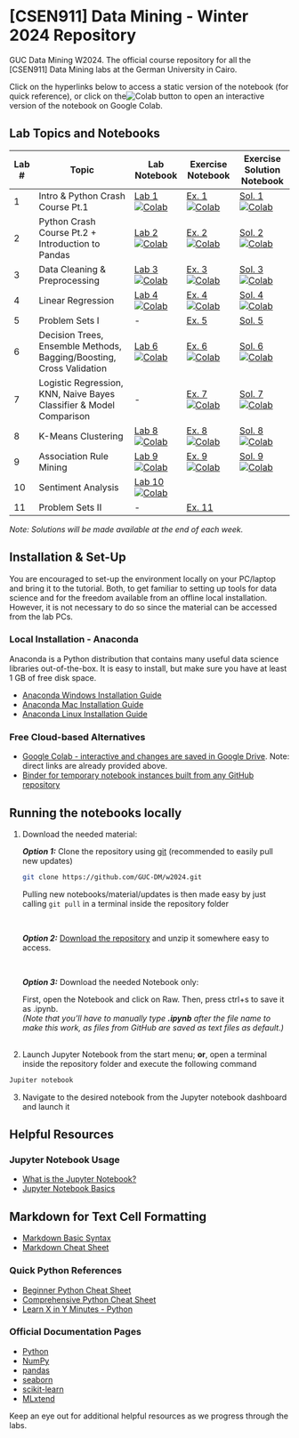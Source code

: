 # [CSEN911] Data Mining - Winter 2024 Repository
GUC Data Mining W2024. The official course repository for all the [CSEN911] Data Mining labs at the German University in Cairo.


Click on the hyperlinks below to access a static version of the notebook (for quick reference), or click on the![Colab](https://colab.research.google.com/assets/colab-badge.svg) button to open an interactive version of the notebook on Google Colab.

## Lab Topics and Notebooks

| Lab # | Topic                                                               | Lab Notebook                                                                                                                                                                                                       | Exercise Notebook                                                                                                                                                                                                        | Exercise Solution Notebook                                                                                                                                                                                              |
| ----- | ------------------------------------------------------------------- | ------------------------------------------------------------------------------------------------------------------------------------------------------------------------------------------------------------------ | ------------------------------------------------------------------------------------------------------------------------------------------------------------------------------------------------------------------------ | ----------------------------------------------------------------------------------------------------------------------------------------------------------------------------------------------------------------------- |
| 1 | Intro & Python Crash Course Pt.1 | [Lab 1](lab_content/Lab_01_Complete.ipynb) [![Colab](https://colab.research.google.com/assets/colab-badge.svg)](https://colab.research.google.com/github/GUC-DM/w2024/blob/main/lab_content/Lab_01_Complete.ipynb) | [Ex. 1](lab_exercises/Lab_01_Exercises.ipynb) [![Colab](https://colab.research.google.com/assets/colab-badge.svg)](https://colab.research.google.com/github/GUC-DM/w2024/blob/main/lab_exercises/Lab_01_Exercises.ipynb) |[Sol. 1](lab_solutions/Lab_01_Solution.ipynb)[![Colab](https://colab.research.google.com/assets/colab-badge.svg)](https://colab.research.google.com/github/GUC-DM/W2024/blob/main/lab_solutions/Lab_01_Solution.ipynb)|
| 2 | Python Crash Course Pt.2 + Introduction to Pandas | [Lab 2](lab_content/Lab_02_Complete.ipynb) [![Colab](https://colab.research.google.com/assets/colab-badge.svg)](https://colab.research.google.com/github/GUC-DM/w2024/blob/main/lab_content/Lab_02_Complete.ipynb) | [Ex. 2](lab_exercises/Lab_02_Exercises.ipynb) [![Colab](https://colab.research.google.com/assets/colab-badge.svg)](https://colab.research.google.com/github/GUC-DM/w2024/blob/main/lab_exercises/Lab_02_Exercises.ipynb)|[Sol. 2](lab_solutions/Lab_02_Solution.ipynb)[![Colab](https://colab.research.google.com/assets/colab-badge.svg)](https://colab.research.google.com/github/GUC-DM/W2024/blob/main/lab_solutions/Lab_02_Solution.ipynb)|
| 3 | 	Data Cleaning & Preprocessing | [Lab 3](lab_content/Lab_03_Complete.ipynb) [![Colab](https://colab.research.google.com/assets/colab-badge.svg)](https://colab.research.google.com/github/GUC-DM/w2024/blob/main/lab_content/Lab_03_Complete.ipynb) | [Ex. 3](lab_exercises/Lab_03_Exercises.ipynb) [![Colab](https://colab.research.google.com/assets/colab-badge.svg)](https://colab.research.google.com/github/GUC-DM/w2024/blob/main/lab_exercises/Lab_03_Exercises.ipynb)|[Sol. 3](lab_solutions/Lab_03_Solution.ipynb)[![Colab](https://colab.research.google.com/assets/colab-badge.svg)](https://colab.research.google.com/github/GUC-DM/W2024/blob/main/lab_solutions/Lab_03_Solution.ipynb)|
| 4 | 	Linear Regression | [Lab 4](lab_content/Lab_04_Complete.ipynb) [![Colab](https://colab.research.google.com/assets/colab-badge.svg)](https://colab.research.google.com/github/GUC-DM/w2024/blob/main/lab_content/Lab_04_Complete.ipynb) | [Ex. 4](lab_exercises/Lab_04_Exercises.ipynb) [![Colab](https://colab.research.google.com/assets/colab-badge.svg)](https://colab.research.google.com/github/GUC-DM/w2024/blob/main/lab_exercises/Lab_04_Exercises.ipynb)|[Sol. 4](lab_solutions/Lab_04_Solution.ipynb)[![Colab](https://colab.research.google.com/assets/colab-badge.svg)](https://colab.research.google.com/github/GUC-DM/W2024/blob/main/lab_solutions/Lab_04_Solution.ipynb)|
| 5     | Problem Sets I                                     | - | [Ex. 5](lab_exercises/Lab_05_Problem_Sets_I.pdf)| [Sol. 5](lab_solutions/Lab_05_Solution.pdf)|
| 6 | 	Decision Trees, Ensemble Methods, Bagging/Boosting, Cross Validation | [Lab 6](lab_content/Lab_06_Complete.ipynb) [![Colab](https://colab.research.google.com/assets/colab-badge.svg)](https://colab.research.google.com/github/GUC-DM/w2024/blob/main/lab_content/Lab_06_Complete.ipynb) | [Ex. 6](lab_exercises/Lab_06_Exercises.ipynb) [![Colab](https://colab.research.google.com/assets/colab-badge.svg)](https://colab.research.google.com/github/GUC-DM/w2024/blob/main/lab_exercises/Lab_06_Exercises.ipynb)|[Sol. 6](lab_solutions/Lab_06_Solution.ipynb)[![Colab](https://colab.research.google.com/assets/colab-badge.svg)](https://colab.research.google.com/github/GUC-DM/W2024/blob/main/lab_solutions/Lab_06_Solution.ipynb)|
| 7 | 	Logistic Regression, KNN, Naive Bayes Classifier & Model Comparison |-| [Ex. 7](lab_exercises/Lab_07_Exercises.ipynb) [![Colab](https://colab.research.google.com/assets/colab-badge.svg)](https://colab.research.google.com/github/GUC-DM/w2024/blob/main/lab_exercises/Lab_07_Exercises.ipynb)| [Sol. 7](lab_solutions/Lab_07_Solution.ipynb) [![Colab](https://colab.research.google.com/assets/colab-badge.svg)](https://colab.research.google.com/github/GUC-DM/W2024/blob/main/lab_solutions/Lab_07_Solution.ipynb)|
| 8     |  K-Means Clustering| [Lab 8](lab_content/Lab_08_Complete.ipynb) [![Colab](https://colab.research.google.com/assets/colab-badge.svg)](https://colab.research.google.com/github/GUC-DM/W2024/blob/main/lab_content/Lab_08_Complete.ipynb) | [Ex. 8](lab_exercises/Lab_08_Exercises.ipynb) [![Colab](https://colab.research.google.com/assets/colab-badge.svg)](https://colab.research.google.com/github/GUC-DM/W2024/blob/main/lab_exercises/Lab_08_Exercises.ipynb) |[Sol. 8](lab_solutions/Lab_08_Solution.ipynb) [![Colab](https://colab.research.google.com/assets/colab-badge.svg)](https://colab.research.google.com/github/GUC-DM/W2024/blob/main/lab_solutions/Lab_08_Solution.ipynb)|
| 9     |  Association Rule Mining | [Lab 9](lab_content/Lab_09_Complete.ipynb) [![Colab](https://colab.research.google.com/assets/colab-badge.svg)](https://colab.research.google.com/github/GUC-DM/W2024/blob/main/lab_content/Lab_09_Complete.ipynb) | [Ex. 9](lab_exercises/Lab_09_Exercises.ipynb) [![Colab](https://colab.research.google.com/assets/colab-badge.svg)](https://colab.research.google.com/github/GUC-DM/W2024/blob/main/lab_exercises/Lab_09_Exercises.ipynb) |[Sol. 9](lab_solutions/Lab_09_Solution.ipynb) [![Colab](https://colab.research.google.com/assets/colab-badge.svg)](https://colab.research.google.com/github/GUC-DM/W2024/blob/main/lab_solutions/Lab_09_Solution.ipynb)|
| 10     |  Sentiment Analysis | [Lab 10](lab_content/Lab_10_Complete.ipynb) [![Colab](https://colab.research.google.com/assets/colab-badge.svg)](https://colab.research.google.com/github/GUC-DM/W2024/blob/main/lab_content/Lab_10_Complete.ipynb) | 
| 11    |  Problem Sets II |  - | [Ex. 11](lab_exercises/Lab_11_Problem_Sets_II.pdf)|
_Note: Solutions will be made available at the end of each week._

## Installation & Set-Up

You are encouraged to set-up the environment locally on your PC/laptop and bring it to the tutorial.
Both, to get familiar to setting up tools for data science and for the freedom available from an offline local installation.
However, it is not necessary to do so since the material can be accessed from the lab PCs.

### Local Installation - Anaconda

Anaconda is a Python distribution that contains many useful data science libraries out-of-the-box. It is easy to install, but make sure you have at least 1 GB of free disk space.

- [Anaconda Windows Installation Guide](https://docs.anaconda.com/anaconda/install/windows/)
- [Anaconda Mac Installation Guide](https://docs.anaconda.com/anaconda/install/mac-os/)
- [Anaconda Linux Installation Guide](https://docs.anaconda.com/anaconda/install/linux/)

### Free Cloud-based Alternatives

- [Google Colab - interactive and changes are saved in Google Drive](colab.research.google.com/). Note: direct links are already provided above.
- [Binder for temporary notebook instances built from any GitHub repository](https://mybinder.org/)

## Running the notebooks locally

1. Download the needed material:

	  **_Option 1:_** Clone the repository using [git](https://git-scm.com/downloads) (recommended to easily pull new updates)

	  ```bash
	  git clone https://github.com/GUC-DM/w2024.git
	  ```

	  Pulling new notebooks/material/updates is then made easy by just calling `git pull` in a terminal inside the repository folder

	<br>
	
	  **_Option 2:_** [Download the repository](https://github.com/GUC-DM/w2024/archive/main.zip) and unzip it somewhere easy to access.
	
	<br>
	
	
	  **_Option 3:_** Download the needed Notebook only:

	  First, open the Notebook and click on Raw. Then, press ctrl+s to save it as .ipynb.
	<br>
	  _(Note that you’ll have to manually type **.ipynb** after the file name to make this work, as files from GitHub are saved as text files as default.)_
	<br>
	<br>

2. Launch Jupyter Notebook from the start menu; **or**, open a terminal inside the repository folder and execute the following command

```bash
Jupiter notebook
```

3. Navigate to the desired notebook from the Jupyter notebook dashboard and launch it

## Helpful Resources

### Jupyter Notebook Usage

- [What is the Jupyter Notebook?](https://nbviewer.jupyter.org/github/jupyter/notebook/blob/master/docs/source/examples/Notebook/What%20is%20the%20Jupyter%20Notebook.ipynb)
- [Jupyter Notebook Basics](https://nbviewer.jupyter.org/github/jupyter/notebook/blob/master/docs/source/examples/Notebook/Notebook%20Basics.ipynb)

## Markdown for Text Cell Formatting

- [Markdown Basic Syntax](https://www.markdownguide.org/basic-syntax)
- [Markdown Cheat Sheet](https://www.markdownguide.org/cheat-sheet)

### Quick Python References

- [Beginner Python Cheat Sheet](https://ehmatthes.github.io/pcc_2e/cheat_sheets/cheat_sheets/)
- [Comprehensive Python Cheat Sheet](https://gto76.github.io/python-cheatsheet/)
- [Learn X in Y Minutes - Python](https://learnxinyminutes.com/docs/python/)

### Official Documentation Pages

- [Python](https://docs.python.org/3/)
- [NumPy](https://numpy.org/doc/stable/)
- [pandas](https://pandas.pydata.org/docs/)
- [seaborn](https://seaborn.pydata.org/)
- [scikit-learn](https://scikit-learn.org/stable/user_guide.html)
- [MLxtend](https://rasbt.github.io/mlxtend/)

Keep an eye out for additional helpful resources as we progress through the labs.
